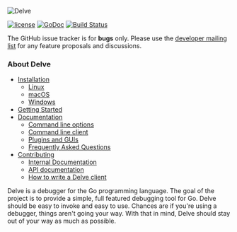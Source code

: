 ![Delve](https://raw.githubusercontent.com/go-delve/delve/master/assets/delve_horizontal.png)

[![license](http://img.shields.io/badge/license-MIT-blue.svg)](https://raw.githubusercontent.com/go-delve/delve/master/LICENSE)
[![GoDoc](https://godoc.org/github.com/gadelkareem/delve?status.svg)](https://godoc.org/github.com/gadelkareem/delve)
[![Build Status](https://travis-ci.org/go-delve/delve.svg?branch=master)](https://travis-ci.org/go-delve/delve)

The GitHub issue tracker is for **bugs** only. Please use the [developer mailing list](https://groups.google.com/forum/#!forum/delve-dev) for any feature proposals and discussions.

### About Delve

- [Installation](Documentation/installation)
  - [Linux](Documentation/installation/linux/install.md)
  - [macOS](Documentation/installation/osx/install.md)
  - [Windows](Documentation/installation/windows/install.md)
- [Getting Started](Documentation/cli/getting_started.md)
- [Documentation](Documentation)
  - [Command line options](Documentation/usage/dlv.md)
  - [Command line client](Documentation/cli/README.md)
  - [Plugins and GUIs](Documentation/EditorIntegration.md)
  - [Frequently Asked Questions](Documentation/faq.md)
- [Contributing](CONTRIBUTING.md)
  - [Internal Documentation](Documentation/internal)
  - [API documentation](Documentation/api)
  - [How to write a Delve client](Documentation/api/ClientHowto.md)

Delve is a debugger for the Go programming language. The goal of the project is to provide a simple, full featured debugging tool for Go. Delve should be easy to invoke and easy to use. Chances are if you're using a debugger, things aren't going your way. With that in mind, Delve should stay out of your way as much as possible.
